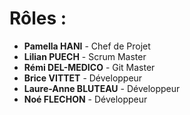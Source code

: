 # Rôles :

- **Pamella HANI** - Chef de Projet
- **Lilian PUECH** - Scrum Master
- **Rémi DEL-MEDICO** - Git Master
- **Brice VITTET** - Développeur
- **Laure-Anne BLUTEAU** - Développeur
- **Noé FLECHON** - Développeur
